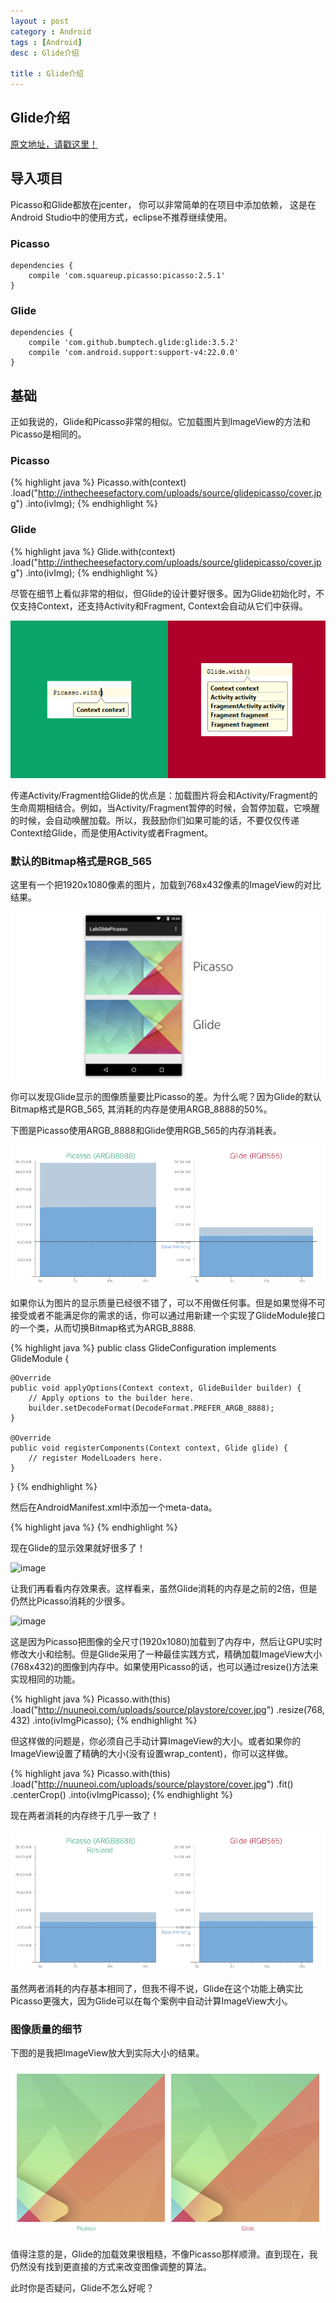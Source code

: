 ```yaml
---
layout : post 
category : Android
tags : [Android]
desc : Glide介绍

title : Glide介绍
---
```


## Glide介绍
   
[原文地址，请戳这里！](http://inthecheesefactory.com/blog/get-to-know-glide-recommended-by-google/en)
   
## 导入项目
Picasso和Glide都放在jcenter， 你可以非常简单的在项目中添加依赖， 这是在Android Studio中的使用方式，eclipse不推荐继续使用。

### Picasso
```
dependencies {
    compile 'com.squareup.picasso:picasso:2.5.1'
}
```

### Glide
```
dependencies {
    compile 'com.github.bumptech.glide:glide:3.5.2'
    compile 'com.android.support:support-v4:22.0.0'
}
```

## 基础
正如我说的，Glide和Picasso非常的相似。它加载图片到ImageView的方法和Picasso是相同的。

### Picasso
{% highlight java %} 
Picasso.with(context)
    .load("http://inthecheesefactory.com/uploads/source/glidepicasso/cover.jpg")
    .into(ivImg);
{% endhighlight %}

### Glide
{% highlight java %} 
Glide.with(context)
    .load("http://inthecheesefactory.com/uploads/source/glidepicasso/cover.jpg")
    .into(ivImg);
{% endhighlight %}

尽管在细节上看似非常的相似，但Glide的设计要好很多。因为Glide初始化时，不仅支持Context，还支持Activity和Fragment, Context会自动从它们中获得。

![image](/content/images/glide/with.png)

传递Activity/Fragment给Glide的优点是：加载图片将会和Activity/Fragment的生命周期相结合。例如，当Activity/Fragment暂停的时候，会暂停加载，它唤醒的时候，会自动唤醒加载。所以，我鼓励你们如果可能的话，不要仅仅传递Context给Glide，而是使用Activity或者Fragment。

### 默认的Bitmap格式是RGB_565

这里有一个把1920x1080像素的图片，加载到768x432像素的ImageView的对比结果。

![image](/content/images/glide/firstload.jpg)

你可以发现Glide显示的图像质量要比Picasso的差。为什么呢？因为Glide的默认Bitmap格式是RGB_565, 其消耗的内存是使用ARGB_8888的50%。

下图是Picasso使用ARGB_8888和Glide使用RGB_565的内存消耗表。

![image](/content/images/glide/ram1_1.png)

如果你认为图片的显示质量已经很不错了，可以不用做任何事。但是如果觉得不可接受或者不能满足你的需求的话，你可以通过用新建一个实现了GlideModule接口的一个类，从而切换Bitmap格式为ARGB_8888.

{% highlight java %} 
public class GlideConfiguration implements GlideModule {

    @Override
    public void applyOptions(Context context, GlideBuilder builder) {
        // Apply options to the builder here.
        builder.setDecodeFormat(DecodeFormat.PREFER_ARGB_8888);
    }

    @Override
    public void registerComponents(Context context, Glide glide) {
        // register ModelLoaders here.
    }
}
{% endhighlight %}

然后在AndroidManifest.xml中添加一个meta-data。

{% highlight java %} 
<meta-data android:name="com.yourpackage.GlideConfiguration"
            android:value="GlideModule"/>
{% endhighlight %}

现在Glide的显示效果就好很多了！

![image](/content/images/glide/quality2.png)

让我们再看看内存效果表。这样看来，虽然Glide消耗的内存是之前的2倍，但是仍然比Picasso消耗的少很多。

![image](/content/images/glide/ram1_2.png)

这是因为Picasso把图像的全尺寸(1920x1080)加载到了内存中，然后让GPU实时修改大小和绘制。但是Glide采用了一种最佳实践方式，精确加载ImageView大小(768x432)的图像到内存中。如果使用Picasso的话，也可以通过resize()方法来实现相同的功能。

{% highlight java %} 
Picasso.with(this)
    .load("http://nuuneoi.com/uploads/source/playstore/cover.jpg")
    .resize(768, 432)
    .into(ivImgPicasso);
{% endhighlight %}

但这样做的问题是，你必须自己手动计算ImageView的大小。或者如果你的ImageView设置了精确的大小(没有设置wrap_content)，你可以这样做。

{% highlight java %} 
Picasso.with(this)
    .load("http://nuuneoi.com/uploads/source/playstore/cover.jpg")
    .fit()
    .centerCrop()
    .into(ivImgPicasso);
{% endhighlight %}

现在两者消耗的内存终于几乎一致了！

![image](/content/images/glide/memory3.png)

虽然两者消耗的内存基本相同了，但我不得不说，Glide在这个功能上确实比Picasso更强大，因为Glide可以在每个案例中自动计算ImageView大小。

### 图像质量的细节

下图的是我把ImageView放大到实际大小的结果。

![image](/content/images/glide/quality3.png)

值得注意的是，Glide的加载效果很粗糙，不像Picasso那样顺滑。直到现在，我仍然没有找到更直接的方式来改变图像调整的算法。

此时你是否疑问，Glide不怎么好呢？
